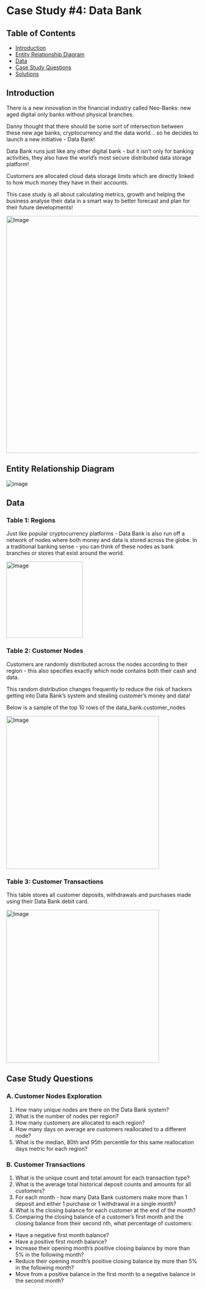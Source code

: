 # Case Study #4: Data Bank


## Table of Contents

- [Introduction](#introduction)
- [Entity Relationship Diagram](#entity-relationship-diagram)
- [Data](#data)
- [Case Study Questions](#case-study-questions)
- [Solutions](Solution.md)


## Introduction
There is a new innovation in the financial industry called Neo-Banks: new aged digital only banks without physical branches.

Danny thought that there should be some sort of intersection between these new age banks, cryptocurrency and the data world… so he decides to launch a new initiative - Data Bank!

Data Bank runs just like any other digital bank - but it isn’t only for banking activities, they also have the world’s most secure distributed data storage platform!

Customers are allocated cloud data storage limits which are directly linked to how much money they have in their accounts. 

This case study is all about calculating metrics, growth and helping the business analyse their data in a smart way to better forecast and plan for their future developments!

<img src="https://github.com/Hannahllmm/8-Week-SQL-Challenge/assets/39679731/fcd0a331-00aa-4500-9649-88af6770ff4a" alt="Image" width="600" height="620">

## Entity Relationship Diagram
![image](https://github.com/Hannahllmm/8-Week-SQL-Challenge/assets/39679731/7501d966-7271-4ef7-929b-27fd109284d6)

## Data
### Table 1: Regions
Just like popular cryptocurrency platforms - Data Bank is also run off a network of nodes where both money and data is stored across the globe. In a traditional banking sense - you can think of these nodes as bank branches or stores that exist around the world.

<img src="https://github.com/Hannahllmm/8-Week-SQL-Challenge/assets/39679731/ca8fdfd2-bb7c-418b-9b4d-6e06ff9893c4" alt="Image" width="200">

### Table 2: Customer Nodes

Customers are randomly distributed across the nodes according to their region - this also specifies exactly which node contains both their cash and data.

This random distribution changes frequently to reduce the risk of hackers getting into Data Bank’s system and stealing customer’s money and data!

Below is a sample of the top 10 rows of the data_bank.customer_nodes

<img src="https://github.com/Hannahllmm/8-Week-SQL-Challenge/assets/39679731/01554664-17ef-4b2b-b1f0-07de3ba7b498" alt="Image" width="400">

### Table 3: Customer Transactions

This table stores all customer deposits, withdrawals and purchases made using their Data Bank debit card.

<img src="https://github.com/Hannahllmm/8-Week-SQL-Challenge/assets/39679731/b59c4be3-6375-46ba-80dc-a4c6b733f265" alt="Image" width="400">

## Case Study Questions
### A. Customer Nodes Exploration
1. How many unique nodes are there on the Data Bank system?
2. What is the number of nodes per region?
3. How many customers are allocated to each region?
4. How many days on average are customers reallocated to a different node?
5. What is the median, 80th and 95th percentile for this same reallocation days metric for each region?

### B. Customer Transactions
1. What is the unique count and total amount for each transaction type?
2. What is the average total historical deposit counts and amounts for all customers?
3. For each month - how many Data Bank customers make more than 1 deposit and either 1 purchase or 1 withdrawal in a single month?
4. What is the closing balance for each customer at the end of the month?
5. Comparing the closing balance of a customer’s first month and the closing balance from their second nth, what percentage of customers:
* Have a negative first month balance?
* Have a positive first month balance?
* Increase their opening month’s positive closing balance by more than 5% in the following month?
* Reduce their opening month’s positive closing balance by more than 5% in the following month?
* Move from a positive balance in the first month to a negative balance in the second month?
